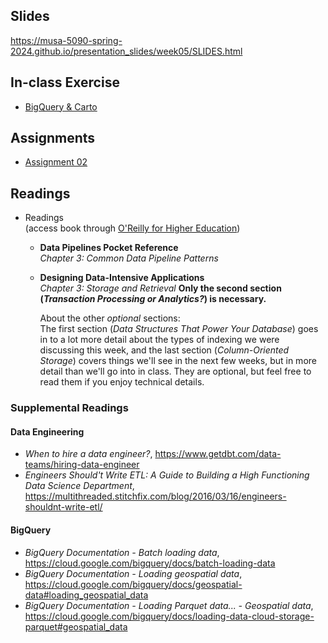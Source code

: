 ## Slides

https://musa-5090-spring-2024.github.io/presentation_slides/week05/SLIDES.html

## In-class Exercise

* [BigQuery & Carto](exercises/ex_load_data_into_bigquery.md)

## Assignments

* [Assignment 02](https://github.com/musa-5090-spring-2024/assignment02)

## Readings

* Readings  
  (access book through [O'Reilly for Higher Education](http://hdl.library.upenn.edu.proxy.library.upenn.edu/1017/7026/1))

  * **Data Pipelines Pocket Reference**  
    *Chapter 3: Common Data Pipeline Patterns*

  * **Designing Data-Intensive Applications**  
    *Chapter 3: Storage and Retrieval* **Only the second section (_Transaction Processing or Analytics?_) is necessary.**

    About the other _optional_ sections:  
    The first section (*Data Structures That Power Your Database*) goes in to a lot more detail about the types of indexing we were discussing this week, and the last section (*Column-Oriented Storage*) covers things we'll see in the next few weeks, but in more detail than we'll go into in class. They are optional, but feel free to read them if you enjoy technical details.

### Supplemental Readings

#### Data Engineering

* _When to hire a data engineer?_, https://www.getdbt.com/data-teams/hiring-data-engineer
* _Engineers Should't Write ETL: A Guide to Building a High Functioning Data Science Department_, https://multithreaded.stitchfix.com/blog/2016/03/16/engineers-shouldnt-write-etl/

#### BigQuery

* _BigQuery Documentation - Batch loading data_, https://cloud.google.com/bigquery/docs/batch-loading-data
* _BigQuery Documentation - Loading geospatial data_, https://cloud.google.com/bigquery/docs/geospatial-data#loading_geospatial_data
* _BigQuery Documentation - Loading Parquet data... - Geospatial data_, https://cloud.google.com/bigquery/docs/loading-data-cloud-storage-parquet#geospatial_data